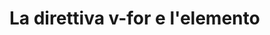 # La direttiva v-for e l'elemento <template>

Esattamente come detto per `v-if` è possibile applicare la direttiva `v-for` a più elementi senza dover utilizzare un container fittizio utilizzando l'elemento `<template>`

```html
<template v-for="item in items">
  <h2>{{ item.name }}</h2>
  <span>{{ item.price }}</span>
  <p>
    {{ item.description }}
  </p>
  <hr />
</template>
```